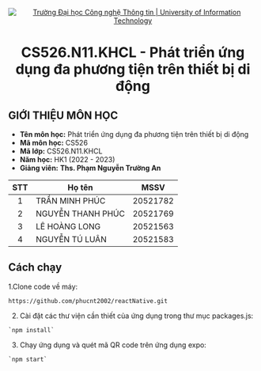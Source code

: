 <!-- Banner -->
<p align="center">
  <a href="https://www.uit.edu.vn/" title="Trường Đại học Công nghệ Thông tin" style="border: none;">
    <img src="https://i.imgur.com/WmMnSRt.png" alt="Trường Đại học Công nghệ Thông tin | University of Information Technology">
  </a>
</p>
<!-- Title -->
<h1 align="center"><b>CS526.N11.KHCL - Phát triển ứng dụng đa phương tiện trên thiết bị di động</b></h1>


## GIỚI THIỆU MÔN HỌC
* **Tên môn học:** Phát triển ứng dụng đa phương tiện trên thiết bị di động
* **Mã môn học:** CS526
* **Mã lớp:** CS526.N11.KHCL
* **Năm học:** HK1 (2022 - 2023)
* **Giảng viên:** **Ths. Phạm Nguyễn Trường An**


| STT | Họ tên | MSSV |
| :---: | --- | --- |
| 1 | TRẦN MINH PHÚC | 20521782 |
| 2 | NGUYỄN THANH PHÚC | 20521769 |
| 3 | LÊ HOÀNG LONG | 20521563 |
| 4 | NGUYỄN TÚ LUÂN | 20521583 |

## Cách chạy

  1.Clone code về máy:

    https://github.com/phucnt2002/reactNative.git
    
  2. Cài đặt các thư viện cần thiết của ứng dụng trong thư mục packages.js:


    `npm install`
    
  3. Chạy ứng dụng và quét mã QR code trên ứng dụng expo:

    `npm start`



<!-- Footer -->
